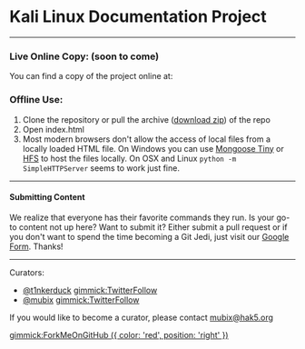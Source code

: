 # Kali Linux Documentation Project

- - - - - - 

### Live Online Copy: (soon to come)

You can find a copy of the project online at: 
### Offline Use:

  1. Clone the repository or pull the archive ([download zip](https://github.com/pwnwiki/kaliwiki/archive/master.zip)) of the repo
  2. Open index.html
  3. Most modern browsers don't allow the access of local files from a locally loaded HTML file. On Windows you can use [Mongoose Tiny](http://cesanta.com/downloads.html) or [HFS](http://www.rejetto.com/hfs/) to host the files locally. On OSX and Linux `python -m SimpleHTTPServer` seems to work just fine.

- - - - - -
#### Submitting Content

We realize that everyone has their favorite commands they run. Is your go-to content not up here? Want to submit it? Either submit a pull request or if you don't want to spend the time becoming a Git Jedi, just visit our [Google Form](). Thanks! 

- - - - - -
Curators:

  * [@t1nkerduck](https://twitter.com/t1nkerduck) [gimmick:TwitterFollow](@t1nkerduck)
  * [@mubix](https://twitter.com/mubix) [gimmick:TwitterFollow](@mubix)
  
If you would like to become a curator, please contact [mubix@hak5.org](mailto:mubix@hak5.org)

[gimmick:ForkMeOnGitHub ({ color: 'red',  position: 'right' })](http://www.github.com/pwnwiki/kaliwiki/)
